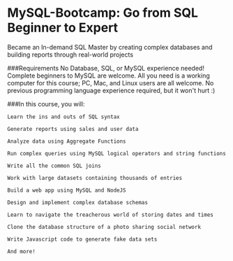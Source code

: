 # MySQL-Bootcamp: Go from SQL Beginner to Expert
Became an In-demand SQL Master by creating complex databases and building reports through real-world projects

###Requirements
	No Database, SQL, or MySQL experience needed! Complete beginners to MySQL are welcome.
	All you need is a working computer for this course; PC, Mac, and Linux users are all welcome.
	No previous programming language experience required, but it won't hurt :)


###In this course, you will:

	Learn the ins and outs of SQL syntax

	Generate reports using sales and user data

	Analyze data using Aggregate Functions

	Run complex queries using MySQL logical operators and string functions

	Write all the common SQL joins

	Work with large datasets containing thousands of entries

	Build a web app using MySQL and NodeJS

	Design and implement complex database schemas

	Learn to navigate the treacherous world of storing dates and times

	Clone the database structure of a photo sharing social network

	Write Javascript code to generate fake data sets

	And more!